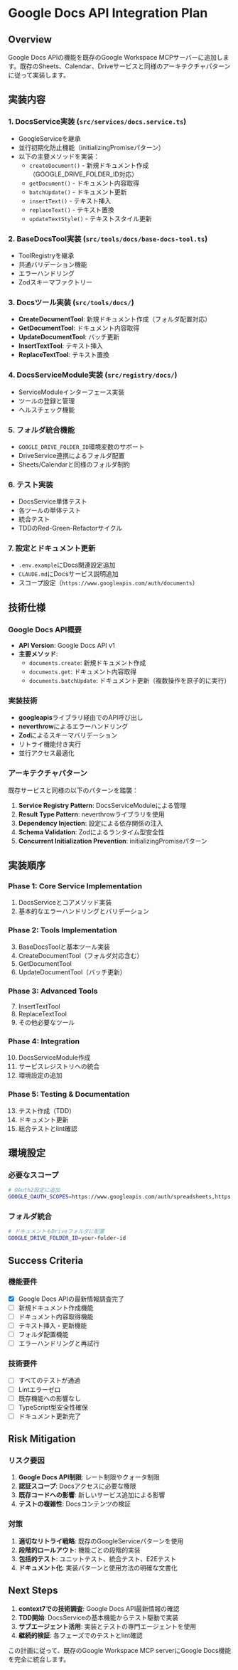 # Google Docs API Integration Plan

## Overview
Google Docs APIの機能を既存のGoogle Workspace MCPサーバーに追加します。既存のSheets、Calendar、Driveサービスと同様のアーキテクチャパターンに従って実装します。

## 実装内容

### 1. DocsService実装 (`src/services/docs.service.ts`)
- GoogleServiceを継承
- 並行初期化防止機能（initializingPromiseパターン）
- 以下の主要メソッドを実装：
  - `createDocument()` - 新規ドキュメント作成（GOOGLE_DRIVE_FOLDER_ID対応）
  - `getDocument()` - ドキュメント内容取得
  - `batchUpdate()` - ドキュメント更新
  - `insertText()` - テキスト挿入
  - `replaceText()` - テキスト置換
  - `updateTextStyle()` - テキストスタイル更新

### 2. BaseDocsTool実装 (`src/tools/docs/base-docs-tool.ts`)
- ToolRegistryを継承
- 共通バリデーション機能
- エラーハンドリング
- Zodスキーマファクトリー

### 3. Docsツール実装 (`src/tools/docs/`)
- **CreateDocumentTool**: 新規ドキュメント作成（フォルダ配置対応）
- **GetDocumentTool**: ドキュメント内容取得
- **UpdateDocumentTool**: バッチ更新
- **InsertTextTool**: テキスト挿入
- **ReplaceTextTool**: テキスト置換

### 4. DocsServiceModule実装 (`src/registry/docs/`)
- ServiceModuleインターフェース実装
- ツールの登録と管理
- ヘルスチェック機能

### 5. フォルダ統合機能
- `GOOGLE_DRIVE_FOLDER_ID`環境変数のサポート
- DriveService連携によるフォルダ配置
- Sheets/Calendarと同様のフォルダ制約

### 6. テスト実装
- DocsService単体テスト
- 各ツールの単体テスト
- 統合テスト
- TDDのRed-Green-Refactorサイクル

### 7. 設定とドキュメント更新
- `.env.example`にDocs関連設定追加
- `CLAUDE.md`にDocsサービス説明追加
- スコープ設定（`https://www.googleapis.com/auth/documents`）

## 技術仕様

### Google Docs API概要
- **API Version**: Google Docs API v1
- **主要メソッド**:
  - `documents.create`: 新規ドキュメント作成
  - `documents.get`: ドキュメント内容取得
  - `documents.batchUpdate`: ドキュメント更新（複数操作を原子的に実行）

### 実装技術
- **googleapis**ライブラリ経由でのAPI呼び出し
- **neverthrow**によるエラーハンドリング
- **Zod**によるスキーマバリデーション
- リトライ機能付き実行
- 並行アクセス最適化

### アーキテクチャパターン
既存サービスと同様の以下のパターンを踏襲：
1. **Service Registry Pattern**: DocsServiceModuleによる管理
2. **Result Type Pattern**: neverthrowライブラリを使用
3. **Dependency Injection**: 設定による依存関係の注入
4. **Schema Validation**: Zodによるランタイム型安全性
5. **Concurrent Initialization Prevention**: initializingPromiseパターン

## 実装順序

### Phase 1: Core Service Implementation
1. DocsServiceとコアメソッド実装
2. 基本的なエラーハンドリングとバリデーション

### Phase 2: Tools Implementation  
3. BaseDocsToolと基本ツール実装
4. CreateDocumentTool（フォルダ対応含む）
5. GetDocumentTool
6. UpdateDocumentTool（バッチ更新）

### Phase 3: Advanced Tools
7. InsertTextTool
8. ReplaceTextTool
9. その他必要なツール

### Phase 4: Integration
10. DocsServiceModule作成
11. サービスレジストリへの統合
12. 環境設定の追加

### Phase 5: Testing & Documentation
13. テスト作成（TDD）
14. ドキュメント更新
15. 総合テストとlint確認

## 環境設定

### 必要なスコープ
```bash
# OAuth2設定に追加
GOOGLE_OAUTH_SCOPES=https://www.googleapis.com/auth/spreadsheets,https://www.googleapis.com/auth/calendar,https://www.googleapis.com/auth/drive.file,https://www.googleapis.com/auth/documents
```

### フォルダ統合
```bash
# ドキュメントもDriveフォルダに配置
GOOGLE_DRIVE_FOLDER_ID=your-folder-id
```

## Success Criteria

### 機能要件
- [x] Google Docs APIの最新情報調査完了
- [ ] 新規ドキュメント作成機能
- [ ] ドキュメント内容取得機能  
- [ ] テキスト挿入・更新機能
- [ ] フォルダ配置機能
- [ ] エラーハンドリングと再試行

### 技術要件
- [ ] すべてのテストが通過
- [ ] Lintエラーゼロ
- [ ] 既存機能への影響なし
- [ ] TypeScript型安全性確保
- [ ] ドキュメント更新完了

## Risk Mitigation

### リスク要因
1. **Google Docs API制限**: レート制限やクォータ制限
2. **認証スコープ**: Docsアクセスに必要な権限
3. **既存コードへの影響**: 新しいサービス追加による影響
4. **テストの複雑性**: Docsコンテンツの検証

### 対策
1. **適切なリトライ戦略**: 既存のGoogleServiceパターンを使用
2. **段階的ロールアウト**: 機能ごとの段階的実装
3. **包括的テスト**: ユニットテスト、統合テスト、E2Eテスト
4. **ドキュメント化**: 実装パターンと使用方法の明確な文書化

## Next Steps

1. **context7での技術調査**: Google Docs API最新情報の確認
2. **TDD開始**: DocsServiceの基本機能からテスト駆動で実装
3. **サブエージェント活用**: 実装とテストの専門エージェントを使用
4. **継続的検証**: 各フェーズでのテストとlint確認

この計画に従って、既存のGoogle Workspace MCP serverにGoogle Docs機能を完全に統合します。